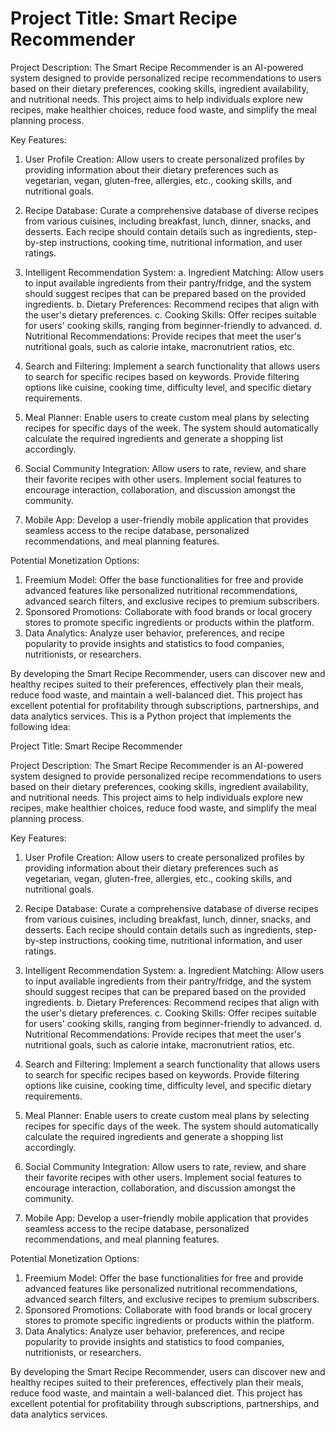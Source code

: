 # Project Title: Smart Recipe Recommender

Project Description:
The Smart Recipe Recommender is an AI-powered system designed to provide personalized recipe recommendations to users based on their dietary preferences, cooking skills, ingredient availability, and nutritional needs. This project aims to help individuals explore new recipes, make healthier choices, reduce food waste, and simplify the meal planning process.

Key Features:

1. User Profile Creation: Allow users to create personalized profiles by providing information about their dietary preferences such as vegetarian, vegan, gluten-free, allergies, etc., cooking skills, and nutritional goals.

2. Recipe Database: Curate a comprehensive database of diverse recipes from various cuisines, including breakfast, lunch, dinner, snacks, and desserts. Each recipe should contain details such as ingredients, step-by-step instructions, cooking time, nutritional information, and user ratings.

3. Intelligent Recommendation System:
   a. Ingredient Matching: Allow users to input available ingredients from their pantry/fridge, and the system should suggest recipes that can be prepared based on the provided ingredients.
   b. Dietary Preferences: Recommend recipes that align with the user's dietary preferences.
   c. Cooking Skills: Offer recipes suitable for users' cooking skills, ranging from beginner-friendly to advanced.
   d. Nutritional Recommendations: Provide recipes that meet the user's nutritional goals, such as calorie intake, macronutrient ratios, etc.

4. Search and Filtering: Implement a search functionality that allows users to search for specific recipes based on keywords. Provide filtering options like cuisine, cooking time, difficulty level, and specific dietary requirements.

5. Meal Planner: Enable users to create custom meal plans by selecting recipes for specific days of the week. The system should automatically calculate the required ingredients and generate a shopping list accordingly.

6. Social Community Integration: Allow users to rate, review, and share their favorite recipes with other users. Implement social features to encourage interaction, collaboration, and discussion amongst the community.

7. Mobile App: Develop a user-friendly mobile application that provides seamless access to the recipe database, personalized recommendations, and meal planning features.

Potential Monetization Options:
1. Freemium Model: Offer the base functionalities for free and provide advanced features like personalized nutritional recommendations, advanced search filters, and exclusive recipes to premium subscribers.
2. Sponsored Promotions: Collaborate with food brands or local grocery stores to promote specific ingredients or products within the platform.
3. Data Analytics: Analyze user behavior, preferences, and recipe popularity to provide insights and statistics to food companies, nutritionists, or researchers.

By developing the Smart Recipe Recommender, users can discover new and healthy recipes suited to their preferences, effectively plan their meals, reduce food waste, and maintain a well-balanced diet. This project has excellent potential for profitability through subscriptions, partnerships, and data analytics services.
This is a Python project that implements the following idea:

Project Title: Smart Recipe Recommender

Project Description:
The Smart Recipe Recommender is an AI-powered system designed to provide personalized recipe recommendations to users based on their dietary preferences, cooking skills, ingredient availability, and nutritional needs. This project aims to help individuals explore new recipes, make healthier choices, reduce food waste, and simplify the meal planning process.

Key Features:

1. User Profile Creation: Allow users to create personalized profiles by providing information about their dietary preferences such as vegetarian, vegan, gluten-free, allergies, etc., cooking skills, and nutritional goals.

2. Recipe Database: Curate a comprehensive database of diverse recipes from various cuisines, including breakfast, lunch, dinner, snacks, and desserts. Each recipe should contain details such as ingredients, step-by-step instructions, cooking time, nutritional information, and user ratings.

3. Intelligent Recommendation System:
   a. Ingredient Matching: Allow users to input available ingredients from their pantry/fridge, and the system should suggest recipes that can be prepared based on the provided ingredients.
   b. Dietary Preferences: Recommend recipes that align with the user's dietary preferences.
   c. Cooking Skills: Offer recipes suitable for users' cooking skills, ranging from beginner-friendly to advanced.
   d. Nutritional Recommendations: Provide recipes that meet the user's nutritional goals, such as calorie intake, macronutrient ratios, etc.

4. Search and Filtering: Implement a search functionality that allows users to search for specific recipes based on keywords. Provide filtering options like cuisine, cooking time, difficulty level, and specific dietary requirements.

5. Meal Planner: Enable users to create custom meal plans by selecting recipes for specific days of the week. The system should automatically calculate the required ingredients and generate a shopping list accordingly.

6. Social Community Integration: Allow users to rate, review, and share their favorite recipes with other users. Implement social features to encourage interaction, collaboration, and discussion amongst the community.

7. Mobile App: Develop a user-friendly mobile application that provides seamless access to the recipe database, personalized recommendations, and meal planning features.

Potential Monetization Options:
1. Freemium Model: Offer the base functionalities for free and provide advanced features like personalized nutritional recommendations, advanced search filters, and exclusive recipes to premium subscribers.
2. Sponsored Promotions: Collaborate with food brands or local grocery stores to promote specific ingredients or products within the platform.
3. Data Analytics: Analyze user behavior, preferences, and recipe popularity to provide insights and statistics to food companies, nutritionists, or researchers.

By developing the Smart Recipe Recommender, users can discover new and healthy recipes suited to their preferences, effectively plan their meals, reduce food waste, and maintain a well-balanced diet. This project has excellent potential for profitability through subscriptions, partnerships, and data analytics services.